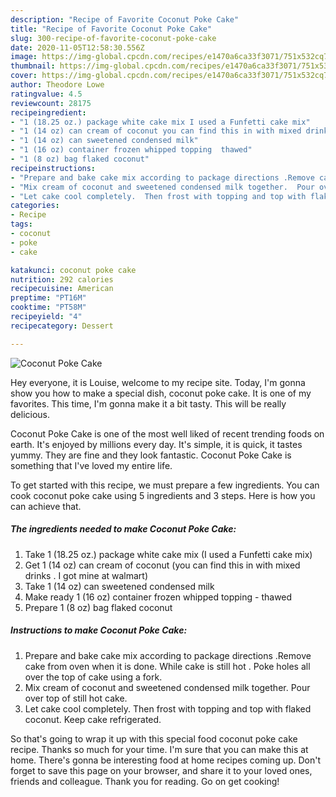 ```yaml
---
description: "Recipe of Favorite Coconut Poke Cake"
title: "Recipe of Favorite Coconut Poke Cake"
slug: 300-recipe-of-favorite-coconut-poke-cake
date: 2020-11-05T12:58:30.556Z
image: https://img-global.cpcdn.com/recipes/e1470a6ca33f3071/751x532cq70/coconut-poke-cake-recipe-main-photo.jpg
thumbnail: https://img-global.cpcdn.com/recipes/e1470a6ca33f3071/751x532cq70/coconut-poke-cake-recipe-main-photo.jpg
cover: https://img-global.cpcdn.com/recipes/e1470a6ca33f3071/751x532cq70/coconut-poke-cake-recipe-main-photo.jpg
author: Theodore Lowe
ratingvalue: 4.5
reviewcount: 28175
recipeingredient:
- "1 (18.25 oz.) package white cake mix I used a Funfetti cake mix"
- "1 (14 oz) can cream of coconut you can find this in with mixed drinks  I got mine at walmart"
- "1 (14 oz) can sweetened condensed milk"
- "1 (16 oz) container frozen whipped topping  thawed"
- "1 (8 oz) bag flaked coconut"
recipeinstructions:
- "Prepare and bake cake mix according to package directions .Remove cake from oven when it is done. While cake is still hot . Poke holes all over the top of cake using a fork."
- "Mix cream of coconut and sweetened condensed milk together.  Pour over top of still hot cake."
- "Let cake cool completely.  Then frost with topping and top with flaked coconut.  Keep cake refrigerated."
categories:
- Recipe
tags:
- coconut
- poke
- cake

katakunci: coconut poke cake 
nutrition: 292 calories
recipecuisine: American
preptime: "PT16M"
cooktime: "PT58M"
recipeyield: "4"
recipecategory: Dessert

---
```



![Coconut Poke Cake](https://img-global.cpcdn.com/recipes/e1470a6ca33f3071/751x532cq70/coconut-poke-cake-recipe-main-photo.jpg)

Hey everyone, it is Louise, welcome to my recipe site. Today, I'm gonna show you how to make a special dish, coconut poke cake. It is one of my favorites. This time, I'm gonna make it a bit tasty. This will be really delicious.



Coconut Poke Cake is one of the most well liked of recent trending foods on earth. It's enjoyed by millions every day. It's simple, it is quick, it tastes yummy. They are fine and they look fantastic. Coconut Poke Cake is something that I've loved my entire life.


To get started with this recipe, we must prepare a few ingredients. You can cook coconut poke cake using 5 ingredients and 3 steps. Here is how you can achieve that.

<!--inarticleads1-->

##### The ingredients needed to make Coconut Poke Cake:

1. Take 1 (18.25 oz.) package white cake mix (I used a Funfetti cake mix)
1. Get 1 (14 oz) can cream of coconut (you can find this in with mixed drinks . I got mine at walmart)
1. Take 1 (14 oz) can sweetened condensed milk
1. Make ready 1 (16 oz) container frozen whipped topping - thawed
1. Prepare 1 (8 oz) bag flaked coconut




<!--inarticleads2-->

##### Instructions to make Coconut Poke Cake:

1. Prepare and bake cake mix according to package directions .Remove cake from oven when it is done. While cake is still hot . Poke holes all over the top of cake using a fork.
1. Mix cream of coconut and sweetened condensed milk together.  Pour over top of still hot cake.
1. Let cake cool completely.  Then frost with topping and top with flaked coconut.  Keep cake refrigerated.




So that's going to wrap it up with this special food coconut poke cake recipe. Thanks so much for your time. I'm sure that you can make this at home. There's gonna be interesting food at home recipes coming up. Don't forget to save this page on your browser, and share it to your loved ones, friends and colleague. Thank you for reading. Go on get cooking!
